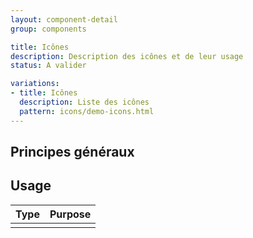 ```yaml
---
layout: component-detail
group: components

title: Icônes
description: Description des icônes et de leur usage
status: A valider

variations:
- title: Icônes
  description: Liste des icônes
  pattern: icons/demo-icons.html
---
```


## Principes généraux



## Usage

| Type              | Purpose                                                                          |
| ---------------   |----------------------------------------------------------------------------------|
|                   |                                                                                  |